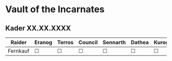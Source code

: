 # Vault of the Incarnates

## Kader XX.XX.XXXX

| Raider         | Eranog | Terros | Council | Sennarth | Dathea | Kurog | Diurna | Raszageth |
|----------------|--------|--------|---------|----------|--------|-------|--------|-----------|
| Fernkauf | &#9744; | &#9744; | &#9744; | &#9744;  | &#9744;  | &#9744;  | &#9744;  | &#9744;  | 


